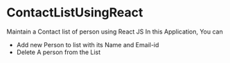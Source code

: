 # ContactListUsingReact
Maintain a Contact list of person using React JS
In this Application, You can 
- Add new Person to list with its Name and Email-id
- Delete A person from the List
